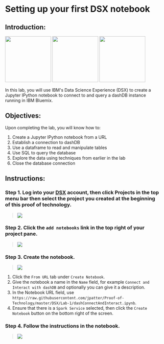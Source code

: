 # Setting up your first DSX notebook

## Introduction:

[<img src="https://raw.githubusercontent.com/Davin-IBM/Proof-of-Technology/master/DSX/images/DSX.png" height="150"/>](http://datascience.ibm.com/) [<img src="https://raw.githubusercontent.com/Davin-IBM/Proof-of-Technology/master/DSX/images/dashdb-logo.png" height="150"/>](https://www.ibm.com/analytics/us/en/technology/cloud-data-services/dashdb/) [<img src="https://raw.githubusercontent.com/Davin-IBM/Proof-of-Technology/master/DSX/images/jupyter.png" height="150"/>](http://jupyter.org/index.html)

In this lab, you will use IBM's Data Science Experience (DSX) to create a Jupyter IPython notebook to connect to and query a dashDB instance running in IBM Bluemix.

## Objectives:

Upon completing the lab, you will know how to:

1. Create a Jupyter IPython notebook from a URL
1. Establish a connection to dashDB
1. Use a dataframe to read and manipulate tables
1. Use SQL to query the database
1. Explore the data using techniques from earlier in the lab
1. Close the database connection

## Instructions:

### Step 1.  Log into your [DSX](http://datascience.ibm.com/) account, then click Projects in the top menu bar then select the project you created at the beginning of this proof of technology.

> <img src="https://raw.githubusercontent.com/bleonardb3/Proof-of-Technology/master/DSX/Lab-1/images/DSX-open-project.png"/>

### Step 2.  Click the `add notebooks` link in the top right of your project pane.

> <img src="https://raw.githubusercontent.com/Davin-IBM/Proof-of-Technology/master/DSX/Lab-1/images/DSX-add-notebook.png"/>

### Step 3.  Create the notebook.

> <img src="https://raw.githubusercontent.com/jpatter/Proof-of-Technology/master/DSX/Lab-1/images/DSX-create-notebook-from-url.png"/>

1. Click the `From URL` tab under `Create Notebook`.
1. Give the notebook a name in the `Name` field, for example `Connect and Interact with dashDB` and optionally you can give it a description.
1. In the Notebook URL field, use `https://raw.githubusercontent.com/jpatter/Proof-of-Technology/master/DSX/Lab-1/dashConnectAndInteract.ipynb`.
1. Ensure that there is a `Spark Service` selected, then click the `Create Notebook` button on the bottom right of the screen.

### Step 4.  Follow the instructions in the notebook.

> <img src="https://raw.githubusercontent.com/Davin-IBM/Proof-of-Technology/master/DSX/Lab-1/images/DSX-edit-notebook-begin.png"/>
